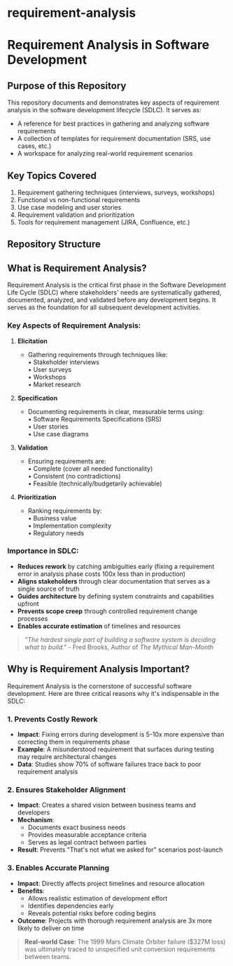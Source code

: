 # requirement-analysis
# Requirement Analysis in Software Development

## Purpose of this Repository
This repository documents and demonstrates key aspects of requirement analysis in the software development lifecycle (SDLC). It serves as:
- A reference for best practices in gathering and analyzing software requirements
- A collection of templates for requirement documentation (SRS, use cases, etc.)
- A workspace for analyzing real-world requirement scenarios

## Key Topics Covered
1. Requirement gathering techniques (interviews, surveys, workshops)
2. Functional vs non-functional requirements
3. Use case modeling and user stories
4. Requirement validation and prioritization
5. Tools for requirement management (JIRA, Confluence, etc.)

## Repository Structure

## What is Requirement Analysis?

Requirement Analysis is the critical first phase in the Software Development Life Cycle (SDLC) where stakeholders' needs are systematically gathered, documented, analyzed, and validated before any development begins. It serves as the foundation for all subsequent development activities.

### Key Aspects of Requirement Analysis:
1. **Elicitation**  
   - Gathering requirements through techniques like:  
     • Stakeholder interviews  
     • User surveys  
     • Workshops  
     • Market research  

2. **Specification**  
   - Documenting requirements in clear, measurable terms using:  
     • Software Requirements Specifications (SRS)  
     • User stories  
     • Use case diagrams  

3. **Validation**  
   - Ensuring requirements are:  
     • Complete (cover all needed functionality)  
     • Consistent (no contradictions)  
     • Feasible (technically/budgetarily achievable)  

4. **Prioritization**  
   - Ranking requirements by:  
     • Business value  
     • Implementation complexity  
     • Regulatory needs  

### Importance in SDLC:
- **Reduces rework** by catching ambiguities early (fixing a requirement error in analysis phase costs 100x less than in production)
- **Aligns stakeholders** through clear documentation that serves as a single source of truth
- **Guides architecture** by defining system constraints and capabilities upfront
- **Prevents scope creep** through controlled requirement change processes
- **Enables accurate estimation** of timelines and resources

> *"The hardest single part of building a software system is deciding what to build."* - Fred Brooks, Author of *The Mythical Man-Month*

## Why is Requirement Analysis Important?

Requirement Analysis is the cornerstone of successful software development. Here are three critical reasons why it's indispensable in the SDLC:

### 1. Prevents Costly Rework
- **Impact**: Fixing errors during development is 5-10x more expensive than correcting them in requirements phase
- **Example**: A misunderstood requirement that surfaces during testing may require architectural changes
- **Data**: Studies show 70% of software failures trace back to poor requirement analysis

### 2. Ensures Stakeholder Alignment
- **Impact**: Creates a shared vision between business teams and developers
- **Mechanism**: 
  - Documents exact business needs
  - Provides measurable acceptance criteria
  - Serves as legal contract between parties
- **Result**: Prevents "That's not what we asked for" scenarios post-launch

### 3. Enables Accurate Planning
- **Impact**: Directly affects project timelines and resource allocation
- **Benefits**:
  - Allows realistic estimation of development effort
  - Identifies dependencies early
  - Reveals potential risks before coding begins
- **Outcome**: Projects with thorough requirement analysis are 3x more likely to deliver on time

> **Real-world Case**: The 1999 Mars Climate Orbiter failure ($327M loss) was ultimately traced to unspecified unit conversion requirements between teams.
